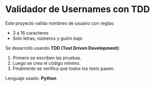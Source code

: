 # Validador de Usernames con TDD

Este proyecto valida nombres de usuario con reglas:
- 3 a 16 caracteres
- Solo letras, números y guión bajo

Se desarrolló usando **TDD (Test Driven Development)**:
1. Primero se escriben las pruebas.
2. Luego se crea el código mínimo.
3. Finalmente se verifica que todos los tests pasen.

Lenguaje usado: **Python**
